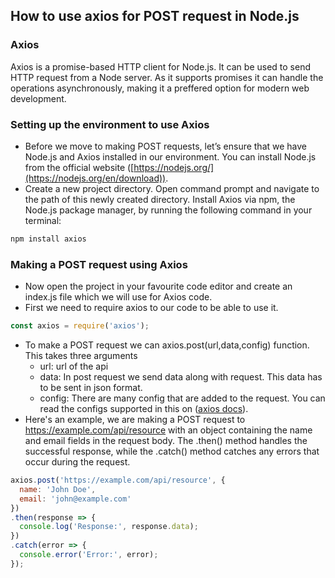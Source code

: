 ## How to use axios for POST request in Node.js

### Axios
Axios is a promise-based HTTP client for Node.js. It can be used to send HTTP request from a Node server. As it supports promises it can handle the operations asynchronously, making it a preffered option for modern web development.

### Setting up the environment to use Axios
- Before we move to making POST requests, let’s ensure that we have Node.js and Axios installed in our environment. You can install Node.js from the official website ([https://nodejs.org/](https://nodejs.org/en/download)).
- Create a new project directory. Open command prompt and navigate to the path of this newly created directory. Install Axios via npm, the Node.js package manager, by running the following command in your terminal:
```bash
npm install axios
```
### Making a POST request using Axios
- Now open the project in your favourite code editor and create an index.js file which we will use for Axios code.
- First we need to require axios to our code to be able to use it.
```javascript
const axios = require('axios');
```
- To make a POST request we can axios.post(url,data,config) function. This takes three arguments
  - url: url of the api
  - data: In post request we send data along with request. This data has to be sent in json format.
  - config: There are many config that are added to the request. You can read the configs supported in this on ([axios docs](https://axios-http.com/docs/req_config)).
- Here's an example, we are making a POST request to https://example.com/api/resource with an object containing the name and email fields in the request body. The .then() method handles the successful response, while the .catch() method catches any errors that occur during the request.
```javascript
axios.post('https://example.com/api/resource', {
  name: 'John Doe',
  email: 'john@example.com'
})
.then(response => {
  console.log('Response:', response.data);
})
.catch(error => {
  console.error('Error:', error);
});
```

